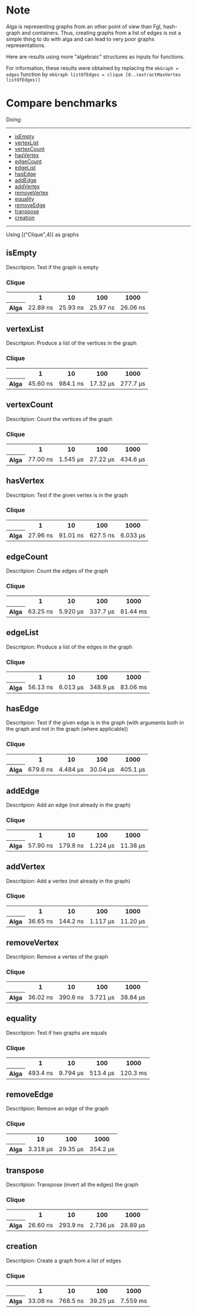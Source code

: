 # Note

Alga is representing graphs from an other point of view than Fgl, hash-graph and containers. Thus, creating graphs from a list of edges is not a simple thing to do with alga and can lead to very poor graphs representations.

Here are results using more "algebraic" structures as inputs for functions.

For information, these results were obtained by replacing the `mkGraph = edges` function by `mkGraph listOfEdges = clique [0..(extractMaxVertex listOfEdges)]`

# Compare benchmarks

Doing:

----
* [isEmpty](#isempty)
* [vertexList](#vertexlist)
* [vertexCount](#vertexcount)
* [hasVertex](#hasvertex)
* [edgeCount](#edgecount)
* [edgeList](#edgelist)
* [hasEdge](#hasedge)
* [addEdge](#addedge)
* [addVertex](#addvertex)
* [removeVertex](#removevertex)
* [equality](#equality)
* [removeEdge](#removeedge)
* [transpose](#transpose)
* [creation](#creation)
----

Using [("Clique",4)] as graphs

## isEmpty

Descritpion: Test if the graph is empty

### Clique
<TABLE>
   <TR>
      <TH>
      </TH>
      <TH CLASS = "thinright">
         1
      </TH>
      <TH CLASS = "thinright">
         10
      </TH>
      <TH CLASS = "thinright">
         100
      </TH>
      <TH>
         1000
      </TH>
   </TR>
   <TR>
      <TH>
         Alga
      </TH>
      <TD CLASS = "thinright">
         22.89 ns
      </TD>
      <TD CLASS = "thinright">
         25.93 ns
      </TD>
      <TD CLASS = "thinright">
         25.97 ns
      </TD>
      <TD>
         26.06 ns
      </TD>
   </TR>
</TABLE>

## vertexList

Descritpion: Produce a list of the vertices in the graph

### Clique
<TABLE>
   <TR>
      <TH>
      </TH>
      <TH CLASS = "thinright">
         1
      </TH>
      <TH CLASS = "thinright">
         10
      </TH>
      <TH CLASS = "thinright">
         100
      </TH>
      <TH>
         1000
      </TH>
   </TR>
   <TR>
      <TH>
         Alga
      </TH>
      <TD CLASS = "thinright">
         45.60 ns
      </TD>
      <TD CLASS = "thinright">
         984.1 ns
      </TD>
      <TD CLASS = "thinright">
         17.32 μs
      </TD>
      <TD>
         277.7 μs
      </TD>
   </TR>
</TABLE>

## vertexCount

Descritpion: Count the vertices of the graph

### Clique
<TABLE>
   <TR>
      <TH>
      </TH>
      <TH CLASS = "thinright">
         1
      </TH>
      <TH CLASS = "thinright">
         10
      </TH>
      <TH CLASS = "thinright">
         100
      </TH>
      <TH>
         1000
      </TH>
   </TR>
   <TR>
      <TH>
         Alga
      </TH>
      <TD CLASS = "thinright">
         77.00 ns
      </TD>
      <TD CLASS = "thinright">
         1.545 μs
      </TD>
      <TD CLASS = "thinright">
         27.22 μs
      </TD>
      <TD>
         434.6 μs
      </TD>
   </TR>
</TABLE>

## hasVertex

Descritpion: Test if the given vertex is in the graph

### Clique
<TABLE>
   <TR>
      <TH>
      </TH>
      <TH CLASS = "thinright">
         1
      </TH>
      <TH CLASS = "thinright">
         10
      </TH>
      <TH CLASS = "thinright">
         100
      </TH>
      <TH>
         1000
      </TH>
   </TR>
   <TR>
      <TH>
         Alga
      </TH>
      <TD CLASS = "thinright">
         27.96 ns
      </TD>
      <TD CLASS = "thinright">
         91.01 ns
      </TD>
      <TD CLASS = "thinright">
         627.5 ns
      </TD>
      <TD>
         6.033 μs
      </TD>
   </TR>
</TABLE>

## edgeCount

Descritpion: Count the edges of the graph

### Clique
<TABLE>
   <TR>
      <TH>
      </TH>
      <TH CLASS = "thinright">
         1
      </TH>
      <TH CLASS = "thinright">
         10
      </TH>
      <TH CLASS = "thinright">
         100
      </TH>
      <TH>
         1000
      </TH>
   </TR>
   <TR>
      <TH>
         Alga
      </TH>
      <TD CLASS = "thinright">
         63.25 ns
      </TD>
      <TD CLASS = "thinright">
         5.920 μs
      </TD>
      <TD CLASS = "thinright">
         337.7 μs
      </TD>
      <TD>
         81.44 ms
      </TD>
   </TR>
</TABLE>

## edgeList

Descritpion: Produce a list of the edges in the graph

### Clique
<TABLE>
   <TR>
      <TH>
      </TH>
      <TH CLASS = "thinright">
         1
      </TH>
      <TH CLASS = "thinright">
         10
      </TH>
      <TH CLASS = "thinright">
         100
      </TH>
      <TH>
         1000
      </TH>
   </TR>
   <TR>
      <TH>
         Alga
      </TH>
      <TD CLASS = "thinright">
         56.13 ns
      </TD>
      <TD CLASS = "thinright">
         6.013 μs
      </TD>
      <TD CLASS = "thinright">
         348.9 μs
      </TD>
      <TD>
         83.06 ms
      </TD>
   </TR>
</TABLE>

## hasEdge

Descritpion: Test if the given edge is in the graph (with arguments both in the graph and not in the graph (where applicable))

### Clique
<TABLE>
   <TR>
      <TH>
      </TH>
      <TH CLASS = "thinright">
         1
      </TH>
      <TH CLASS = "thinright">
         10
      </TH>
      <TH CLASS = "thinright">
         100
      </TH>
      <TH>
         1000
      </TH>
   </TR>
   <TR>
      <TH>
         Alga
      </TH>
      <TD CLASS = "thinright">
         679.6 ns
      </TD>
      <TD CLASS = "thinright">
         4.484 μs
      </TD>
      <TD CLASS = "thinright">
         30.04 μs
      </TD>
      <TD>
         405.1 μs
      </TD>
   </TR>
</TABLE>

## addEdge

Descritpion: Add an edge (not already in the graph)

### Clique
<TABLE>
   <TR>
      <TH>
      </TH>
      <TH CLASS = "thinright">
         1
      </TH>
      <TH CLASS = "thinright">
         10
      </TH>
      <TH CLASS = "thinright">
         100
      </TH>
      <TH>
         1000
      </TH>
   </TR>
   <TR>
      <TH>
         Alga
      </TH>
      <TD CLASS = "thinright">
         57.90 ns
      </TD>
      <TD CLASS = "thinright">
         179.8 ns
      </TD>
      <TD CLASS = "thinright">
         1.224 μs
      </TD>
      <TD>
         11.38 μs
      </TD>
   </TR>
</TABLE>

## addVertex

Descritpion: Add a vertex (not already in the graph)

### Clique
<TABLE>
   <TR>
      <TH>
      </TH>
      <TH CLASS = "thinright">
         1
      </TH>
      <TH CLASS = "thinright">
         10
      </TH>
      <TH CLASS = "thinright">
         100
      </TH>
      <TH>
         1000
      </TH>
   </TR>
   <TR>
      <TH>
         Alga
      </TH>
      <TD CLASS = "thinright">
         36.65 ns
      </TD>
      <TD CLASS = "thinright">
         144.2 ns
      </TD>
      <TD CLASS = "thinright">
         1.117 μs
      </TD>
      <TD>
         11.20 μs
      </TD>
   </TR>
</TABLE>

## removeVertex

Descritpion: Remove a vertex of the graph

### Clique
<TABLE>
   <TR>
      <TH>
      </TH>
      <TH CLASS = "thinright">
         1
      </TH>
      <TH CLASS = "thinright">
         10
      </TH>
      <TH CLASS = "thinright">
         100
      </TH>
      <TH>
         1000
      </TH>
   </TR>
   <TR>
      <TH>
         Alga
      </TH>
      <TD CLASS = "thinright">
         36.02 ns
      </TD>
      <TD CLASS = "thinright">
         390.6 ns
      </TD>
      <TD CLASS = "thinright">
         3.721 μs
      </TD>
      <TD>
         38.84 μs
      </TD>
   </TR>
</TABLE>

## equality

Descritpion: Test if two graphs are equals

### Clique
<TABLE>
   <TR>
      <TH>
      </TH>
      <TH CLASS = "thinright">
         1
      </TH>
      <TH CLASS = "thinright">
         10
      </TH>
      <TH CLASS = "thinright">
         100
      </TH>
      <TH>
         1000
      </TH>
   </TR>
   <TR>
      <TH>
         Alga
      </TH>
      <TD CLASS = "thinright">
         493.4 ns
      </TD>
      <TD CLASS = "thinright">
         9.794 μs
      </TD>
      <TD CLASS = "thinright">
         513.4 μs
      </TD>
      <TD>
         120.3 ms
      </TD>
   </TR>
</TABLE>

## removeEdge

Descritpion: Remove an edge of the graph

### Clique
<TABLE>
   <TR>
      <TH>
      </TH>
      <TH CLASS = "thinright">
         10
      </TH>
      <TH CLASS = "thinright">
         100
      </TH>
      <TH>
         1000
      </TH>
   </TR>
   <TR>
      <TH>
         Alga
      </TH>
      <TD CLASS = "thinright">
         3.318 μs
      </TD>
      <TD CLASS = "thinright">
         29.35 μs
      </TD>
      <TD>
         354.2 μs
      </TD>
   </TR>
</TABLE>

## transpose

Descritpion: Transpose (invert all the edges) the graph

### Clique
<TABLE>
   <TR>
      <TH>
      </TH>
      <TH CLASS = "thinright">
         1
      </TH>
      <TH CLASS = "thinright">
         10
      </TH>
      <TH CLASS = "thinright">
         100
      </TH>
      <TH>
         1000
      </TH>
   </TR>
   <TR>
      <TH>
         Alga
      </TH>
      <TD CLASS = "thinright">
         26.60 ns
      </TD>
      <TD CLASS = "thinright">
         293.9 ns
      </TD>
      <TD CLASS = "thinright">
         2.736 μs
      </TD>
      <TD>
         28.89 μs
      </TD>
   </TR>
</TABLE>

## creation

Descritpion: Create a graph from a list of edges

### Clique
<TABLE>
   <TR>
      <TH>
      </TH>
      <TH CLASS = "thinright">
         1
      </TH>
      <TH CLASS = "thinright">
         10
      </TH>
      <TH CLASS = "thinright">
         100
      </TH>
      <TH>
         1000
      </TH>
   </TR>
   <TR>
      <TH>
         Alga
      </TH>
      <TD CLASS = "thinright">
         33.08 ns
      </TD>
      <TD CLASS = "thinright">
         768.5 ns
      </TD>
      <TD CLASS = "thinright">
         39.25 μs
      </TD>
      <TD>
         7.559 ms
      </TD>
   </TR>
</TABLE>

